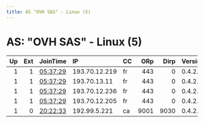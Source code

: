 ```yaml
---
title: AS "OVH SAS" - Linux (5)
---
```


# AS: "OVH SAS" - Linux (5)

|   Up |   Ext | JoinTime                                                                                            | IP            | CC   |   ORp |   Dirp | Version   | Contact                  | Nickname   |   eFamMembers |
|-----:|------:|:----------------------------------------------------------------------------------------------------|:--------------|:-----|------:|-------:|:----------|:-------------------------|:-----------|--------------:|
|    1 |     1 | [05:37:29](https://metrics.torproject.org/rs.html#details/060595712ABB1E34DBD2061E6C13AC0062BE30DE) | 193.70.12.219 | fr   |   443 |      0 | 0.4.2.7   | fbirelays@protonmail.com | FBI        |            12 |
|    1 |     1 | [05:37:29](https://metrics.torproject.org/rs.html#details/072D3A604ABA07D29C4A4F4BE6D6869C8DDBFE66) | 193.70.13.11  | fr   |   443 |      0 | 0.4.2.7   | fbirelays@protonmail.com | FBI        |            12 |
|    1 |     1 | [05:37:29](https://metrics.torproject.org/rs.html#details/A0D57C5743B00B4F5A8177A31B83CC4C906100F2) | 193.70.12.236 | fr   |   443 |      0 | 0.4.2.7   | fbirelays@protonmail.com | FBI        |            12 |
|    1 |     1 | [05:37:29](https://metrics.torproject.org/rs.html#details/D67941BD3D32DD2963E4337E83CECA7A3504D4A1) | 193.70.12.205 | fr   |   443 |      0 | 0.4.2.7   | fbirelays@protonmail.com | FBI        |            12 |
|    1 |     0 | [20:22:33](https://metrics.torproject.org/rs.html#details/DE8A58FCD4B84ADEC1F25078CD63F4BFC3DC9C80) | 192.99.5.221  | ca   |  9001 |   9030 | 0.4.2.7   | None                     | mehcloud   |             1 |
